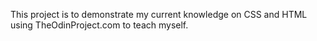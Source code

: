 This project is to demonstrate my current knowledge on CSS and HTML using TheOdinProject.com to teach myself.